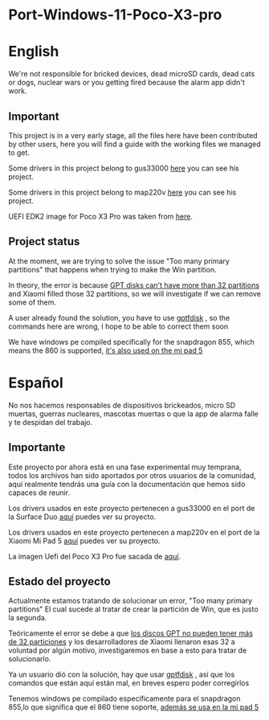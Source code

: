 # Port-Windows-11-Poco-X3-pro

# English

We're not responsible for bricked devices, dead microSD cards, dead cats or dogs, nuclear wars or you getting fired because the alarm app didn't work.

## Important

This project is in a very early stage, all the files here have been contributed by other users, here you will find a guide with the working files we managed to get.

Some drivers in this project belong to gus33000 [here](https://github.com/WOA-Project/SurfaceDuo-Drivers) you can see his project.

Some drivers in this project belong to map220v [here](https://github.com/map220v/MiPad5-Drivers) you can see his project.

UEFI EDK2 image for Poco X3 Pro was taken from [here](https://forum.xda-developers.com/t/uefi-poco-x3-pro.4441163/).

## Project status

At the moment, we are trying to solve the issue "Too many primary partitions" that happens when trying to make the Win partition.

In theory, the error is because [GPT disks can't have more than 32 partitions](https://en.wikipedia.org/wiki/GUID_Partition_Table#Partition_entries_(LBA_2%E2%80%9333))  and Xiaomi filled those 32 partitions, so we will investigate if we can remove some of them.

A user already found the solution, you have to use [gptfdisk](https://unix.stackexchange.com/a/90224) , so the commands here are wrong, I hope to be able to correct them soon

We have windows pe compiled specifically for the snapdragon 855, which means the 860 is supported, [it's also used on the mi pad 5](https://youtu.be/IKLjTv5ooZU)

# Español

No nos hacemos responsables de dispositivos brickeados, micro SD muertas, guerras nucleares, mascotas muertas o que la app de alarma falle y te despidan del trabajo.

## Importante

Este proyecto por ahora está en una fase experimental muy temprana, todos los archivos han sido aportados por otros usuarios de la comunidad, aquí realmente tendrás una guía con la documentación que hemos sido capaces de reunir.

Los drivers usados en este proyecto pertenecen a gus33000 en el port de la Surface Duo [aquí](https://github.com/WOA-Project/SurfaceDuo-Drivers) puedes ver su proyecto.

Los drivers usados en este proyecto pertenecen a map220v en el port de la Xiaomi Mi Pad 5 [aquí](https://github.com/map220v/MiPad5-Drivers) puedes ver su proyecto.

La imagen Uefi del Poco X3 Pro fue sacada de [aquí](https://forum.xda-developers.com/t/uefi-poco-x3-pro.4441163/).

## Estado del proyecto

Actualmente estamos tratando de solucionar un error, "Too many primary partitions" El cual sucede al tratar de crear la partición de Win, que es justo la segunda.

Teóricamente el error se debe a que [los discos GPT no pueden tener más de 32 particiones](https://en.wikipedia.org/wiki/GUID_Partition_Table#Partition_entries_(LBA_2%E2%80%9333)) y los desarrolladores de Xiaomi llenaron esas 32 a voluntad por algún motivo, investigaremos en base a esto para tratar de solucionarlo.

Ya un usuario dió con la solución, hay que usar [gptfdisk](https://unix.stackexchange.com/a/90224) , así que los comandos que están aquí están mal, en breves espero poder corregirlos

Tenemos windows pe compilado específicamente para el snapdragon 855,lo que significa que el 860 tiene soporte, [además se usa en la mi pad 5](https://youtu.be/IKLjTv5ooZU)

